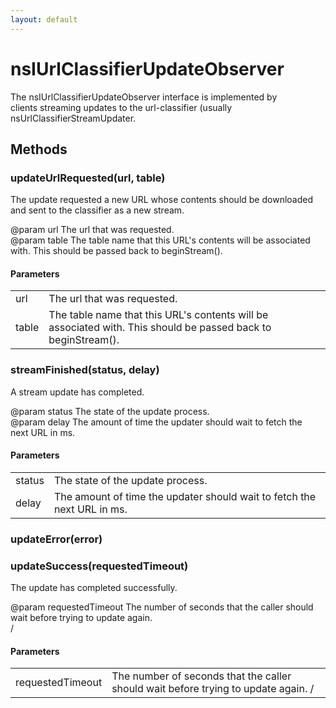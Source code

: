 ```yaml
---
layout: default
---
```


# nsIUrlClassifierUpdateObserver #
  
The nsIUrlClassifierUpdateObserver interface is implemented by  
clients streaming updates to the url-classifier (usually  
nsUrlClassifierStreamUpdater.  
  

## Methods ##

### updateUrlRequested(url, table) ###
  
The update requested a new URL whose contents should be downloaded  
and sent to the classifier as a new stream.  
  
@param url The url that was requested.  
@param table The table name that this URL's contents will be associated  
             with.  This should be passed back to beginStream().  
  

#### Parameters ####

<table>

<tr>
<td>url</td>
<td>The url that was requested.  
</td>
</tr>

<tr>
<td>table</td>
<td>The table name that this URL's contents will be associated  
             with.  This should be passed back to beginStream().  
</td>
</tr>

</table>

### streamFinished(status, delay) ###
  
A stream update has completed.  
  
@param status The state of the update process.  
@param delay The amount of time the updater should wait to fetch the  
             next URL in ms.  
  

#### Parameters ####

<table>

<tr>
<td>status</td>
<td>The state of the update process.  
</td>
</tr>

<tr>
<td>delay</td>
<td>The amount of time the updater should wait to fetch the  
             next URL in ms.  
</td>
</tr>

</table>

### updateError(error) ###

### updateSuccess(requestedTimeout) ###
  
The update has completed successfully.  
  
@param requestedTimeout The number of seconds that the caller should  
                        wait before trying to update again.  
/  

#### Parameters ####

<table>

<tr>
<td>requestedTimeout</td>
<td>The number of seconds that the caller should  
                        wait before trying to update again.  
/  
</td>
</tr>

</table>
